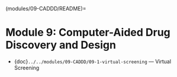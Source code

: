 (modules/09-CADDD/README)=

# Module 9: Computer-Aided Drug Discovery and Design

- {doc}`../../modules/09-CADDD/09-1-virtual-screening` — Virtual  Screening  
